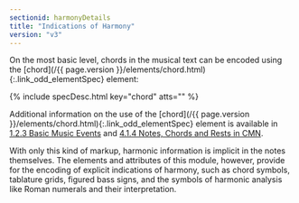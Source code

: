 ```yaml
---
sectionid: harmonyDetails
title: "Indications of Harmony"
version: "v3"
---
```




On the most basic level, chords in the musical text can be encoded using the [chord](/{{ page.version }}/elements/chord.html){:.link_odd_elementSpec} element:



{% include specDesc.html key="chord" atts="" %}



Additional information on the use of the [chord](/{{ page.version }}/elements/chord.html){:.link_odd_elementSpec} element is available in
<a class="link_ptr" title="Basic Music Events" href="/{{ page.version }}/guidelines/shared.html#sharedBasicEvents">1.2.3 Basic Music Events</a> and 
<a class="link_ptr" title="Notes, Chords and Rests in CMN" href="/{{ page.version }}/guidelines/cmn.html#cmnNotesChords">4.1.4 Notes, Chords and Rests in CMN</a>.

With only this kind of markup, harmonic information is implicit in the notes themselves.
The
elements and attributes of this module, however, provide for the encoding of explicit
indications of harmony, such as chord symbols, tablature grids, figured bass signs,
and the
symbols of harmonic analysis like Roman numerals and their interpretation.







